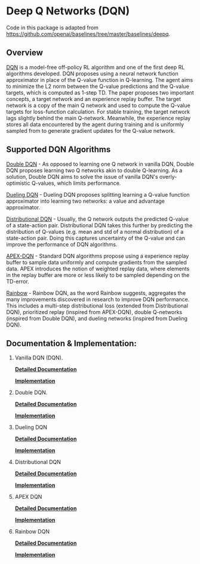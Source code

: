 # Deep Q Networks (DQN)

Code in this package is adapted from https://github.com/openai/baselines/tree/master/baselines/deepq.


## Overview 

[DQN](https://www.cs.toronto.edu/~vmnih/docs/dqn.pdf) is a model-free off-policy RL algorithm and one of the first deep RL algorithms developed. DQN proposes using a neural network function approximator in place of the Q-value function in Q-learning. The agent aims to minimize the L2 norm between the Q-value predictions and the Q-value targets, which is computed as 1-step TD. The paper proposes two important concepts, a target network and an experience replay buffer. The target network is a copy of the main Q network and used to compute the Q-value targets for loss-function calculation. For stable training, the target network lags slightly behind the main Q-network. Meanwhile, the experience replay stores all data encountered by the agent during training and is uniformly sampled from to generate gradient updates for the Q-value network.


## Supported DQN Algorithms

[Double DQN](https://arxiv.org/pdf/1509.06461.pdf) - As opposed to learning one Q network in vanilla DQN, Double DQN proposes learning two Q networks akin to double Q-learning. As a solution, Double DQN aims to solve the issue of vanilla DQN's overly-optimistic Q-values, which limits performance.

[Dueling DQN](https://arxiv.org/pdf/1511.06581.pdf) - Dueling DQN proposes splitting learning a Q-value function approximator into learning two networks: a value and advantage approximator. 

[Distributional DQN](https://arxiv.org/pdf/1707.06887.pdf) - Usually, the Q network outputs the predicted Q-value of a state-action pair. Distributional DQN takes this further by predicting the distribution of Q-values (e.g. mean and std of a normal distribution) of a state-action pair. Doing this captures uncertainty of the Q-value and can improve the performance of DQN algorithms. 

[APEX-DQN](https://arxiv.org/pdf/1803.00933.pdf) - Standard DQN algorithms propose using a experience replay buffer to sample data uniformly and compute gradients from the sampled data. APEX introduces the notion of weighted replay data, where elements in the replay buffer are more or less likely to be sampled depending on the TD-error. 

[Rainbow](https://arxiv.org/pdf/1710.02298.pdf) - Rainbow DQN, as the word Rainbow suggests, aggregates the many improvements discovered in research to improve DQN performance. This includes a multi-step distributional loss (extended from Distributional DQN), prioritized replay (inspired from APEX-DQN), double Q-networks (inspired from Double DQN), and dueling networks (inspired from Dueling DQN). 


## Documentation & Implementation:

1) Vanilla DQN (DQN). 

    **[Detailed Documentation](https://docs.ray.io/en/master/rllib-algorithms.html#dqn)**

    **[Implementation](https://github.com/ray-project/ray/blob/master/rllib/agents/dqn/simple_q.py)**

2) Double DQN.

    **[Detailed Documentation](https://docs.ray.io/en/master/rllib-algorithms.html#dqn)**

    **[Implementation](https://github.com/ray-project/ray/blob/master/rllib/agents/dqn/dqn.py)**

3) Dueling DQN

    **[Detailed Documentation](https://docs.ray.io/en/master/rllib-algorithms.html#dqn)**

    **[Implementation](https://github.com/ray-project/ray/blob/master/rllib/agents/dqn/dqn.py)**

3) Distributional DQN

    **[Detailed Documentation](https://docs.ray.io/en/master/rllib-algorithms.html#dqn)**

    **[Implementation](https://github.com/ray-project/ray/blob/master/rllib/agents/dqn/dqn.py)**
    
4) APEX DQN

    **[Detailed Documentation](https://docs.ray.io/en/master/rllib-algorithms.html#dqn)**

    **[Implementation](https://github.com/ray-project/ray/blob/master/rllib/agents/dqn/apex.py)**

5) Rainbow DQN

    **[Detailed Documentation](https://docs.ray.io/en/master/rllib-algorithms.html#dqn)**

    **[Implementation](https://github.com/ray-project/ray/blob/master/rllib/agents/dqn/dqn.py)**
